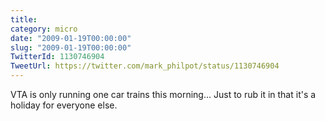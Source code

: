 ```yaml
---
title: 
category: micro
date: "2009-01-19T00:00:00"
slug: "2009-01-19T00:00:00"
TwitterId: 1130746904
TweetUrl: https://twitter.com/mark_philpot/status/1130746904
---
```


VTA is only running one car trains this morning... Just to rub it in that it's a
holiday for everyone else.
